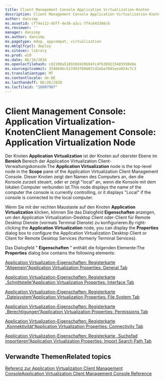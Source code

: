 ```yaml
---
title: Client Management Console Application Virtualization-Knoten
description: Client Management Console Application Virtualization-Knoten
author: dansimp
ms.assetid: cf74e112-ddff-4e30-a3cc-7f4c643366c6
ms.reviewer: ''
manager: dansimp
ms.author: dansimp
ms.pagetype: mdop, appcompat, virtualization
ms.mktglfcycl: deploy
ms.sitesec: library
ms.prod: w10
ms.date: 06/16/2016
ms.openlocfilehash: cd2100a518910d428b947c4f638921548559848e
ms.sourcegitcommit: 354664bc527d93f80687cd2eba70d1eea024c7c3
ms.translationtype: MT
ms.contentlocale: de-DE
ms.lasthandoff: 06/26/2020
ms.locfileid: "10807907"
---
```

# <span data-ttu-id="395da-103">Client Management Console: Application Virtualization-Knoten</span><span class="sxs-lookup"><span data-stu-id="395da-103">Client Management Console: Application Virtualization Node</span></span>


<span data-ttu-id="395da-104">Der Knoten **Application Virtualization** ist der Knoten auf oberster Ebene im **Bereich** Bereich der Application Virtualization Client-Verwaltungskonsole.</span><span class="sxs-lookup"><span data-stu-id="395da-104">The **Application Virtualization** node is the top-level node in the **Scope** pane of the Application Virtualization Client Management Console.</span></span> <span data-ttu-id="395da-105">Dieser Knoten zeigt den Namen des Computers an, den die Konsole zurzeit steuert, oder er zeigt "local" an, wenn die Konsole mit dem lokalen Computer verbunden ist.</span><span class="sxs-lookup"><span data-stu-id="395da-105">This node displays the name of the computer the console is currently controlling, or it displays "Local" if the console is connected to the local computer.</span></span>

<span data-ttu-id="395da-106">Wenn Sie mit der rechten Maustaste auf den Knoten **Application Virtualization** klicken, können Sie das Dialogfeld **Eigenschaften** anzeigen, um den Application Virtualization-Desktop Client oder-Client für Remote Desktop Dienste (vormals Terminal Dienste) zu konfigurieren.</span><span class="sxs-lookup"><span data-stu-id="395da-106">By right-clicking the **Application Virtualization** node, you can display the **Properties** dialog box to configure the Application Virtualization Desktop Client or Client for Remote Desktop Services (formerly Terminal Services).</span></span>

<span data-ttu-id="395da-107">Das Dialogfeld " **Eigenschaften** " enthält die folgenden Elemente:</span><span class="sxs-lookup"><span data-stu-id="395da-107">The **Properties** dialog box contains the following elements:</span></span>

[<span data-ttu-id="395da-108">Application Virtualization-Eigenschaften: Registerkarte "Allgemein"</span><span class="sxs-lookup"><span data-stu-id="395da-108">Application Virtualization Properties: General Tab</span></span>](application-virtualization-properties-general-tab.md)

[<span data-ttu-id="395da-109">Application Virtualization-Eigenschaften: Registerkarte „Schnittstelle“</span><span class="sxs-lookup"><span data-stu-id="395da-109">Application Virtualization Properties: Interface Tab</span></span>](application-virtualization-properties-interface-tab.md)

[<span data-ttu-id="395da-110">Application Virtualization-Eigenschaften: Registerkarte „Dateisystem“</span><span class="sxs-lookup"><span data-stu-id="395da-110">Application Virtualization Properties: File System Tab</span></span>](application-virtualization-properties-file-system-tab.md)

[<span data-ttu-id="395da-111">Application Virtualization-Eigenschaften: Registerkarte „Berechtigungen“</span><span class="sxs-lookup"><span data-stu-id="395da-111">Application Virtualization Properties: Permissions Tab</span></span>](application-virtualization-properties-permissions-tab.md)

[<span data-ttu-id="395da-112">Application Virtualization-Eigenschaften: Registerkarte „Konnektivität“</span><span class="sxs-lookup"><span data-stu-id="395da-112">Application Virtualization Properties: Connectivity Tab</span></span>](application-virtualization-properties-connectivity-tab.md)

[<span data-ttu-id="395da-113">Application Virtualization-Eigenschaften: Registerkarte „Suchpfad importieren“</span><span class="sxs-lookup"><span data-stu-id="395da-113">Application Virtualization Properties: Import Search Path Tab</span></span>](application-virtualization-properties-import-search-path-tab.md)

## <span data-ttu-id="395da-114">Verwandte Themen</span><span class="sxs-lookup"><span data-stu-id="395da-114">Related topics</span></span>


[<span data-ttu-id="395da-115">Referenz zur Application Virtualization Client Management Console</span><span class="sxs-lookup"><span data-stu-id="395da-115">Application Virtualization Client Management Console Reference</span></span>](application-virtualization-client-management-console-reference.md)

 

 






